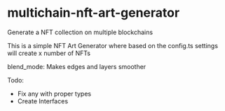 # multichain-nft-art-generator

Generate a NFT collection on multiple blockchains

This is a simple NFT Art Generator where based on the config.ts settings will create x number of NFTs

blend_mode: Makes edges and layers smoother


Todo:
- Fix any with proper types
- Create Interfaces